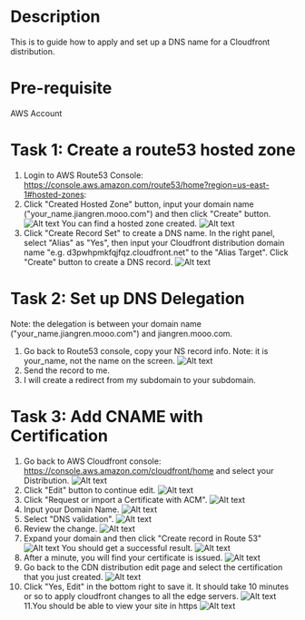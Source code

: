 # Description

This is to guide how to apply and set up a DNS name for a Cloudfront distribution.

# Pre-requisite

AWS Account


# Task 1: Create a route53 hosted zone

1. Login to AWS Route53 Console: https://console.aws.amazon.com/route53/home?region=us-east-1#hosted-zones:
2. Click "Created Hosted Zone" button, input your domain name ("your_name.jiangren.mooo.com") and then click "Create" button.
![Alt text](images/DNS1.png?raw=true)
You can find a hosted zone created.
![Alt text](images/DNS2.png?raw=true)
3. Click "Create Record Set" to create a DNS name. In the right panel, select "Alias" as "Yes", then input your Cloudfront distribution domain name "e.g. d3pwhpmkfqjfqz.cloudfront.net" to the "Alias Target". Click "Create" button to create a DNS record.
![Alt text](images/DNS3.png?raw=true)

# Task 2: Set up DNS Delegation

Note: the delegation is between your domain name ("your_name.jiangren.mooo.com") and jiangren.mooo.com.

1. Go back to Route53 console, copy your NS record info. Note: it is your_name, not the name on the screen.
![Alt text](images/dns-ns-names.png)
2. Send the record to me.
3. I will create a redirect from my subdomain to your subdomain. 

# Task 3: Add CNAME with Certification
1. Go back to AWS Cloudfront console: https://console.aws.amazon.com/cloudfront/home and select your Distribution.
![Alt text](images/DNS4_1.png?raw=true)
2. Click "Edit" button to continue edit.
![Alt text](images/DNS4.png?raw=true)
3. Click "Request or import a Certificate with ACM".
![Alt text](images/DNS5.png?raw=true)
4. Input your Domain Name.
![Alt text](images/DNS6.png?raw=true)
5. Select "DNS validation".
![Alt text](images/DNS7.png?raw=true)
6. Review the change.
![Alt text](images/DNS8.png?raw=true)
7. Expand your domain and then click "Create record in Route 53"
![Alt text](images/DNS9.png?raw=true)
You should get a successful result.
![Alt text](images/DNS11.png?raw=true)
8. After a minute, you will find your certificate is issued.
![Alt text](images/DNS12.png?raw=true)
9. Go back to the CDN distribution edit page and select the certification that you just created.
![Alt text](images/DNS13.png?raw=true)
10. Click "Yes, Edit" in the bottom right to save it. It should take 10 minutes or so to apply cloudfront changes to all the edge servers.
![Alt text](images/DNS14.png?raw=true)
11.You should be able to view your site in https
![Alt text](images/DNS17.png?raw=true)
